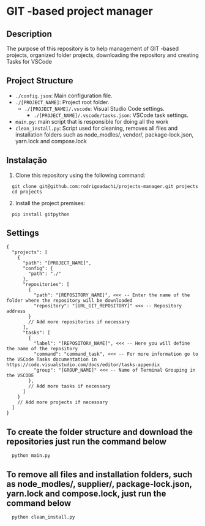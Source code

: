 # GIT -based project manager

## Description

The purpose of this repository is to help management of GIT -based projects, organized folder projects, downloading the repository and creating Tasks for VSCode

## Project Structure

- `./config.json`: Main configuration file.
- `./[PROJECT_NAME]`: Project root folder.
  - `./[PROJECT_NAME]/.vscode`: Visual Studio Code settings.
    - `./[PROJECT_NAME]/.vscode/tasks.json`: VSCode task settings.
- `main.py`: main script that is responsible for doing all the work
- `clean_install.py`: Script used for cleaning, removes all files and installation folders such as node_modles/, vendor/, package-lock.json, yarn.lock and compose.lock

## Instalação

1. Clone this repository using the following command:

```
  git clone git@github.com:rodrigoadachi/projects-manager.git projects
  cd projects
```

2. Install the project premises:

```
  pip install gitpython
```

## Settings

```
{
  "projects": [
    {
      "path": "[PROJECT_NAME]",
      "config": {
        "path": "./"
      },
      "repositories": [
        {
          "path": "[REPOSITORY_NAME]", <<< -- Enter the name of the folder where the repository will be downloaded
          "repository": "[URL_GIT_REPOSITORY]" <<< -- Repository address
        }
        // Add more repositories if necessary
      ],
      "tasks": [
        {
          "label": "[REPOSITORY_NAME]", <<< -- Here you will define the name of the repository
          "command": "command_task", <<< -- For more information go to the VSCode Tasks documentation in https://code.visualstudio.com/docs/editor/tasks-appendix
          "group": "[GROUP_NAME]" <<< -- Name of Terminal Grouping in the VSCODE
        },
        // Add more tasks if necessary
      ]
    }
    // Add more projects if necessary
  ]
}
```

## To create the folder structure and download the repositories just run the command below

```
  python main.py
```

## To remove all files and installation folders, such as node_modles/, supplier/, package-lock.json, yarn.lock and compose.lock, just run the command below

```
  python clean_install.py
```
